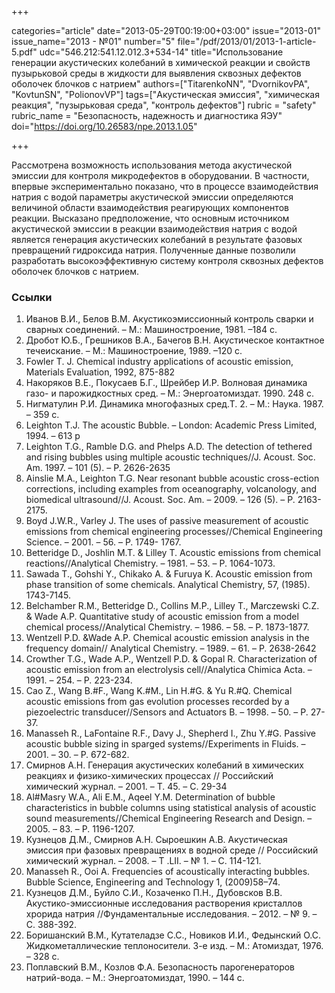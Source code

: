 +++

categories="article"
date="2013-05-29T00:19:00+03:00"
issue="2013-01"
issue_name="2013 - №01"
number="5"
file="/pdf/2013/01/2013-1-article-5.pdf"
udc="546.212:541.12.012.3+534-14"
title="Использование генерации акустических колебаний в химической реакции и свойств пузырьковой среды в жидкости для выявления сквозных дефектов оболочек блочков с натрием"
authors=["TitarenkoNN", "DvornikovPA", "KovtunSN", "PolionovVP"]
tags=["Акустическая эмиссия", "химическая реакция", "пузырьковая среда", "контроль дефектов"]
rubric = "safety"
rubric_name = "Безопасность, надежность и диагностика ЯЭУ"
doi="https://doi.org/10.26583/npe.2013.1.05"

+++

Рассмотрена возможность использования метода акустической эмиссии для контроля микродефектов в оборудовании. В частности, впервые экспериментально показано, что в процессе взаимодействия натрия с водой параметры акустической эмиссии определяются величиной области взаимодействия реагирующих компонентов реакции. Высказано предположение, что основным источником акустической эмиссии в реакции взаимодействия натрия с водой является генерация акустических колебаний в результате фазовых превращений гидроксида натрия. Полученные данные позволили разработать высокоэффективную систему контроля сквозных дефектов оболочек блочков с натрием.

### Ссылки

1. Иванов В.И., Белов В.М. Акустикоэмиссионный контроль сварки и сварных соединений. – М.: Машиностроение, 1981. –184 с.
2. Дробот Ю.Б., Грешников В.А., Бачегов В.Н. Акустическое контактное течеискание. – М.: Машиностроение, 1989. –120 с.
3. Fowler T. J. Chemical industry applications of acoustic emission, Materials Evaluation, 1992, 875-882
4. Накоряков В.Е., Покусаев Б.Г., Шрейбер И.Р. Волновая динамика газо- и парожидкостных сред. – М.: Энергоатомиздат. 1990. 248 с.
5. Нигматулин Р.И. Динамика многофазных сред.Т. 2. – М.: Наука. 1987. – 359 с.
6. Leighton T.J. The acoustic Bubble. – London: Academic Press Limited, 1994. – 613 p
7. Leighton T.G., Ramble D.G. and Phelps A.D. The detection of tethered and rising bubbles using multiple acoustic techniques//J. Acoust. Soc. Am. 1997. – 101 (5). – Р. 2626-2635
8. Ainslie M.A., Leighton T.G. Near resonant bubble acoustic cross-ection corrections, including examples from oceanography, volcanology, and biomedical ultrasound//J. Acoust. Soc. Am. – 2009. – 126 (5). – Р. 2163-2175.
9. Boyd J.W.R., Varley J. The uses of passive measurement of acoustic emissions from chemical engineering processes//Chemical Engineering Science. – 2001. – 56. – Р. 1749- 1767.
10. Betteridge D., Joshlin M.T. & Lilley T. Acoustic emissions from chemical reactions//Analytical Chemistry. – 1981. – 53. – Р. 1064-1073.
11. Sawada T., Gohshi Y., Chikako A. & Furuya K. Acoustic emission from phase transition of some chemicals. Analytical Chemistry, 57, (1985). 1743-7145.
12. Belchamber R.M., Betteridge D., Collins M.P., Lilley T., Marczewski C.Z. & Wade A.P. Quantitative study of acoustic emission from a model chemical process//Analytical Chemistry. – 1986. – 58. – Р. 1873-1877.
13. Wentzell P.D. &Wade A.P. Chemical acoustic emission analysis in the frequency domain// Analytical Chemistry. – 1989. – 61. – Р. 2638-2642
14. Crowther T.G., Wade A.P., Wentzell P.D. & Gopal R. Characterization of acoustic emission from an electrolysis cell//Analytica Chimica Acta. – 1991. – 254. – Р. 223-234.
15. Cao Z., Wang B.#F., Wang K.#M., Lin H.#G. & Yu R.#Q. Chemical acoustic emissions from gas evolution processes recorded by a piezoelectric transducer//Sensors and Actuators B. – 1998. – 50. – Р. 27-37.
16. Manasseh R., LaFontaine R.F., Davy J., Shepherd I., Zhu Y.#G. Passive acoustic bubble sizing in sparged systems//Experiments in Fluids. – 2001. – 30. – Р. 672-682.
17. Смирнов А.Н. Генерация акустических колебаний в химических реакциях и физико-химических процессах // Российский химический журнал. – 2001. – Т. 45. – С. 29-34
18. Al#Masry W.A., Ali E.M., Aqeel Y.M. Determination of bubble characteristics in bubble columns using statistical analysis of acoustic sound measurements//Chemical Engineering Research and Design. – 2005. – 83. – Р. 1196-1207.
19. Кузнецов Д.М., Смирнов А.Н. Сыроешкин А.В. Акустическая эмиссия при фазовых превращениях в водной среде // Российский химический журнал. – 2008. – Т .LII. – № 1. – С. 114-121.
20. Manasseh R., Ooi A. Frequencies of acoustically interacting bubbles. Bubble Science, Engineering and Technology 1, (2009)58–74.
21. Кузнецов Д.М., Буйло С.И., Козаченко П.Н., Дубовсков В.В. Акустико-эмиссионные исследования растворения кристаллов хрорида натрия //Фундаментальные исследования. – 2012. – № 9. – С. 388-392.
22. Боришанский В.М., Кутателадзе С.С., Новиков И.И., Федынский О.С. Жидкометаллические теплоносители. 3-е изд. – М.: Атомиздат, 1976. – 328 с.
23. Поплавский В.М., Козлов Ф.А. Безопасность парогенераторов натрий-вода. – М.: Энергоатомиздат, 1990. – 144 с.